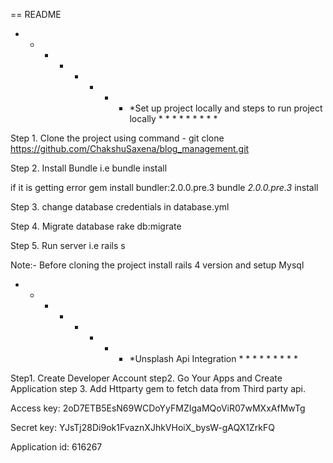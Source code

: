 == README
* * * * * * * * *Set up project locally and steps to run project locally * * * * * * * * *

Step 1. Clone the project  using command - git clone https://github.com/ChakshuSaxena/blog_management.git

Step 2. Install Bundle i.e bundle install

  if it is getting error
    gem install bundler:2.0.0.pre.3
    bundle _2.0.0.pre.3_ install

Step 3. change database credentials in database.yml

Step 4. Migrate database rake db:migrate

Step 5. Run server i.e rails s

Note:- Before cloning the project install rails 4 version and setup Mysql

* * * * * * * * *Unsplash Api Integration * * * * * * * * *

Step1. Create Developer Account
step2. Go Your Apps and Create Application
step 3. Add Httparty gem to fetch data from Third party api.


Access key: 2oD7ETB5EsN69WCDoYyFMZIgaMQoViR07wMXxAfMwTg

Secret key: YJsTj28Di9ok1FvaznXJhkVHoiX_bysW-gAQX1ZrkFQ

Application id: 616267
